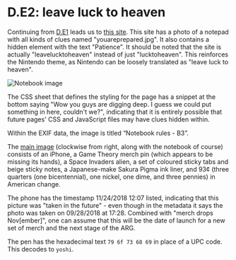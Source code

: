 # D.E2: leave luck to heaven

Continuing from [D.E1](d.e1.md) leads us to [this site](https://www.thetheoristgateway.com/leavelucktoheaven/). This site has a photo of a notepad with all kinds of clues named "youareprepared.jpg". It also contains a hidden element with the text "Patience". It should be noted that the site is actually "leavelucktoheaven" instead of just "lucktoheaven". This reinforces the Nintendo theme, as Nintendo can be loosely translated as "leave luck to heaven".

![Notebook image](../../assets/pre.d.e2.youareprepared.png)

The CSS sheet that defines the styling for the page has a snippet at the bottom saying "Wow you guys are digging deep. I guess we could put something in here, couldn't we?", indicating that it is entirely possible that future pages' CSS and JavaScript files may have clues hidden within.

Within the EXIF data, the image is titled “Notebook rules - B3”.

The [main image](https://www.thetheoristgateway.com/leavelucktoheaven/youareprepared.jpg) \(clockwise from right, along with the notebook of course\) consists of an iPhone, a Game Theory merch pin \(which appears to be missing its hands\), a Space Invaders alien, a set of coloured sticky tabs and beige sticky notes, a Japanese-make Sakura Pigma ink liner, and 93¢ \(three quarters \(one bicentennial\), one nickel, one dime, and three pennies\) in American change.

The phone has the timestamp 11/24/2018 12:07 listed, indicating that this picture was "taken in the future" - even though in the metadata it says the photo was taken on 09/28/2018 at 17:28. Combined with "merch drops Nov\[ember\]", one can assume that this will be the date of launch for a new set of merch and the next stage of the ARG.

The pen has the hexadecimal text `79 6f 73 68 69` in place of a UPC code. This decodes to `yoshi`.
